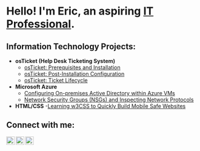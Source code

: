 <h1>Hello! I'm Eric, an aspiring <a href="https://linkedin.com">IT Professional</a>.</h1>

<h2>Information Technology Projects:</h2>

- <b>osTicket (Help Desk Ticketing System)</b>
  - [osTicket: Prerequisites and Installation](https://github.com/Theoroshia/osticket-prereq)
  - [osTicket: Post-Installation Configuration](https://github.com/Theoroshia/osticket-post)
  - [osTicket: Ticket Lifecycle](https://github.com/Theoroshia/osticket-lifecycle)
- <b>Microsoft Azure</b>
  - [Configuring On-premises Active Directory within Azure VMs](https://github.com/Theoroshia/azure-ad)
  - [Network Security Groups (NSGs) and Inspecting Network Protocols](https://github.com/Theoroshia/azure-network)
- <b>HTML/CSS</b>
  -[Learning w3CSS to Quickly Build Mobile Safe Websites](https://github.com/Theoroshia/w3css_projects)

<h2>Connect with me:</h2>

[<img align="left" alt="Josh | Twitter" width="22px" src="https://cdn.jsdelivr.net/npm/simple-icons@v3/icons/twitter.svg" />][twitter]
[<img align="left" alt="Josh | LinkedIn" width="22px" src="https://cdn.jsdelivr.net/npm/simple-icons@v3/icons/linkedin.svg" />][linkedin]
[<img align="left" alt="Josh | Instagram" width="22px" src="https://cdn.jsdelivr.net/npm/simple-icons@v3/icons/instagram.svg" />][instagram]

[twitter]: https://twitter.com/Josh
[instagram]: https://www.instagram.com/Josh
[linkedin]: https://linkedin.com/in/Josh
